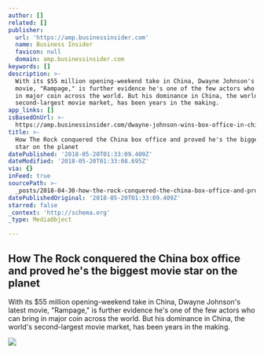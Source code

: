 ```yaml
---
author: []
related: []
publisher:
  url: 'https://amp.businessinsider.com'
  name: Business Insider
  favicon: null
  domain: amp.businessinsider.com
keywords: []
description: >-
  With its $55 million opening-weekend take in China, Dwayne Johnson's latest
  movie, "Rampage," is further evidence he's one of the few actors who can bring
  in major coin across the world. But his dominance in China, the world's
  second-largest movie market, has been years in the making.
app_links: []
isBasedOnUrl: >-
  https://amp.businessinsider.com/dwayne-johnson-wins-box-office-in-china-proves-he-is-biggest-movie-star-2018-4
title: >-
  How The Rock conquered the China box office and proved he's the biggest movie
  star on the planet
datePublished: '2018-05-20T01:33:09.409Z'
dateModified: '2018-05-20T01:33:08.695Z'
via: {}
inFeed: true
sourcePath: >-
  _posts/2018-04-30-how-the-rock-conquered-the-china-box-office-and-proved-hes.md
datePublishedOriginal: '2018-05-20T01:33:09.409Z'
starred: false
_context: 'http://schema.org'
_type: MediaObject

---
```

<article style=""><h1>How The Rock conquered the China box office and proved he's the biggest movie star on the planet</h1><p>With its $55 million opening-weekend take in China, Dwayne Johnson's latest movie, "Rampage," is further evidence he's one of the few actors who can bring in major coin across the world. But his dominance in China, the world's second-largest movie market, has been years in the making.</p><img src="https://amp.businessinsider.com/images/5ad3f54a146e712e008b49b5-750-563.jpg" /></article>